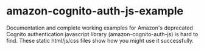 # amazon-cognito-auth-js-example
Documentation and complete working examples for Amazon's deprecated Cognito authentication javascript library (amazon-cognito-auth-js) is hard to find. These static html/js/css files show how you might use it successfully.

